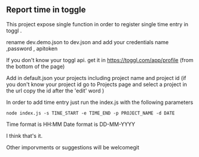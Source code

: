 ## Report time in toggle 

This project expose single function in order to register single time entry in toggl . 

rename dev.demo.json to dev.json and add your credentials 
name ,password , apitoken

If you don't know your toggl api. get it in https://toggl.com/app/profile (from the bottom of the page)

Add in default.json your projects including project name and project id 
(if you don't know your project id go to Projects page and select a project in the url copy the id after the 'edit' word  )

In order to add time entry just run the index.js with the following parameters

```
node index.js -s TINE_START -e TIME_END -p PROJECT_NAME -d DATE
```

Time format is HH:MM
Date format is DD-MM-YYYY

I think that's it. 

Other imporvments or suggestions will be welcomegit 
